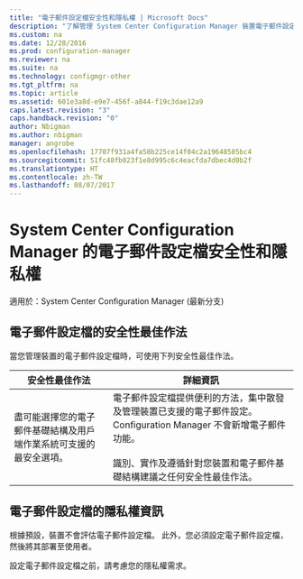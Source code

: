 ```yaml
---
title: "電子郵件設定檔安全性和隱私權 | Microsoft Docs"
description: "了解管理 System Center Configuration Manager 裝置電子郵件設定檔的安全性最佳作法。"
ms.custom: na
ms.date: 12/28/2016
ms.prod: configuration-manager
ms.reviewer: na
ms.suite: na
ms.technology: configmgr-other
ms.tgt_pltfrm: na
ms.topic: article
ms.assetid: 601e3a8d-e9e7-456f-a844-f19c3dae12a9
caps.latest.revision: "3"
caps.handback.revision: "0"
author: Nbigman
ms.author: nbigman
manager: angrobe
ms.openlocfilehash: 17707f931a4fa58b225ce14f04c2a19648585bc4
ms.sourcegitcommit: 51fc48fb023f1e8d995c6c4eacfda7dbec4d0b2f
ms.translationtype: HT
ms.contentlocale: zh-TW
ms.lasthandoff: 08/07/2017
---
```

# <a name="security-and-privacy-for-email-profiles-in-system-center-configuration-manager"></a>System Center Configuration Manager 的電子郵件設定檔安全性和隱私權

適用於：System Center Configuration Manager (最新分支)

## <a name="security-best-practices-for-email-profiles"></a>電子郵件設定檔的安全性最佳作法  
 當您管理裝置的電子郵件設定檔時，可使用下列安全性最佳作法。  

|安全性最佳作法|詳細資訊|  
|----------------------------|----------------------|  
|盡可能選擇您的電子郵件基礎結構及用戶端作業系統可支援的最安全選項。|電子郵件設定檔提供便利的方法，集中散發及管理裝置已支援的電子郵件設定。 Configuration Manager 不會新增電子郵件功能。<br /><br /> 識別、實作及遵循針對您裝置和電子郵件基礎結構建議之任何安全性最佳作法。|  

## <a name="privacy-information-for-email-profiles"></a>電子郵件設定檔的隱私權資訊  
 根據預設，裝置不會評估電子郵件設定檔。 此外，您必須設定電子郵件設定檔，然後將其部署至使用者。  

 設定電子郵件設定檔之前，請考慮您的隱私權需求。  
